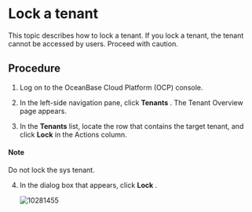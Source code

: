 Lock a tenant 
==================================

This topic describes how to lock a tenant. If you lock a tenant, the tenant cannot be accessed by users. Proceed with caution. 

Procedure 
------------------------------

1. Log on to the OceanBase Cloud Platform (OCP) console.

   

2. In the left-side navigation pane, click **Tenants** . The Tenant Overview page appears.

   

3. In the **Tenants** list, locate the row that contains the target tenant, and click **Lock** in the Actions column. 

  <main id="notice" type='explain'>
    <h4>Note</h4>
    <p>Do not lock the sys tenant.</p>
  </main>
   

4. In the dialog box that appears, click **Lock** .

   ![10281455](https://help-static-aliyun-doc.aliyuncs.com/assets/img/en-US/0625306461/p345345.png)
   



